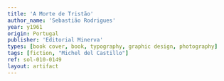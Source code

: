```yaml
---
title: 'A Morte de Tristão'
author_name: 'Sebastião Rodrigues'
year: y1961
origin: Portugal
publisher: 'Editorial Minerva'
types: [book cover, book, typography, graphic design, photography]
tags: [fiction, "Michel del Castillo"]
ref: sol-010-0149
layout: artifact
---
```

